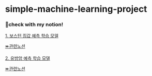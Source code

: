 # simple-machine-learning-project
### 📌check with my notion!

[1. 보스턴 집값 예측 학습 모델](https://github.com/Hyewon0920/simple-machine-learning-project/blob/main/chapter%209.%20%EB%B3%B4%EC%8A%A4%ED%84%B4_%EC%A7%91%EA%B0%92_%EC%98%88%EC%83%81.ipynb) 

[⏩관련노션](https://periodic-move-af0.notion.site/with-dc737324961044ec9e9730e376a446a6)




[2. 유방암 예측 학습 모델](https://github.com/Hyewon0920/simple-machine-learning-project/blob/main/chapter_8_%EC%9C%A0%EB%B0%A9%EC%95%94%EC%98%88%EC%B8%A1%EC%97%AC%EB%B6%80.ipynb)

[⏩관련노션](https://periodic-move-af0.notion.site/2613f46bd70c416f8aa9cc6cd5a3b0e3)
